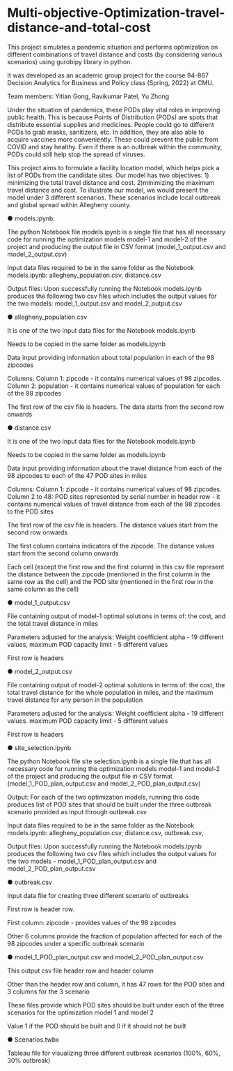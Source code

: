 # Multi-objective-Optimization-travel-distance-and-total-cost

This project simulates a pandemic situation and performs optimization on different combinations of travel distance and costs (by considering various scenarios) using gurobipy library in python.

It was developed as an academic group project for the course 94-867 Decision Analytics for Business and Policy class (Spring, 2022) at CMU.

Team members: Yitian Gong, Ravikumar Patel, Yu Zhong


Under the situation of pandemics, these PODs play vital roles in improving public health. This is because Points of Distribution (PODs) are spots that distribute essential supplies and medicines. People could go to different PODs to grab masks, sanitizers, etc. In addition, they are also able to acquire vaccines more conveniently. These could prevent the public from COVID and stay healthy. Even if there is an outbreak within the community, PODs could still help stop the spread of viruses.


This project aims to formulate a facility location model, which helps pick a list of PODs from the candidate sites. Our model has two objectives: 1) minimizing the total travel distance and cost. 2)minimizing the maximum travel distance and cost. To illustrate our model, we would present the model under 3 different scenarios. These scenarios include local outbreak and global spread within Allegheny county.


●	models.ipynb:

The python Notebook file models.ipynb is a single file that has all necessary code for running the optimization models model-1 and model-2 of the project and producing the output file in CSV format (model_1_output.csv and model_2_output.csv)

Input data files required to be in the same folder as the Notebook models.ipynb: allegheny_population.csv, distance.csv

Output files: Upon successfully running the Notebook models.ipynb produces the following two csv files which includes the output values for the two models: model_1_output.csv and model_2_output.csv


●	allegheny_population.csv

It is one of the two input data files for the Notebook models.ipynb

Needs to be copied in the same folder as models.ipynb

Data input providing information about total population in each of the 98 zipcodes

Columns: Column 1: zipcode - it contains numerical values of 98 zipcodes. Column 2: population - it contains numerical values of population for each of the 98 zipcodes

The first row of the csv file is headers. The data starts from the second row onwards



●	distance.csv

It is one of the two input data files for the Notebook models.ipynb

Needs to be copied in the same folder as models.ipynb

Data input providing information about the travel distance from each of the 98 zipcodes to each of the 47 POD sites in miles

Columns: Column 1: zipcode - it contains numerical values of 98 zipcodes. Column 2 to 48: POD sites represented by serial number in header row - it contains numerical values of travel distance from each of the 98 zipcodes to the POD sites

The first row of the csv file is headers. The distance values start from the second row onwards

The first column contains indicators of the zipcode. The distance values start from the second column onwards

Each cell (except the first row and the first column) in this csv file represent the distance between the zipcode (mentioned in the first column in the same row as the cell) and the POD site (mentioned in the first row in the same column as the cell)


●	model_1_output.csv

File containing output of model-1 optimal solutions in terms of: the cost, and the total travel distance in miles 

Parameters adjusted for the analysis: Weight coefficient alpha - 19 different values, maximum POD capacity limit - 5 different values

First row is headers


●	model_2_output.csv

File containing output of model-2 optimal solutions in terms of: the cost, the total travel distance for the whole population in miles, and the maximum travel distance for any person in the population

Parameters adjusted for the analysis: Weight coefficient alpha - 19 different values. maximum POD capacity limit - 5 different values

First row is headers


●	site_selection.ipynb

The python Notebook file site selection.ipynb is a single file that has all necessary code for running the optimization models model-1 and model-2 of the project and producing the output file in CSV format (model_1_POD_plan_output.csv and model_2_POD_plan_output.csv)

Output: For each of the two optimization models, running this code produces list of POD sites that should be built under the three outbreak scenario provided as input through outbreak.csv

Input data files required to be in the same folder as the Notebook models.ipynb: allegheny_population.csv, distance.csv, outbreak.csv, 

Output files: Upon successfully running the Notebook models.ipynb produces the following two csv files which includes the output values for the two models - model_1_POD_plan_output.csv and model_2_POD_plan_output.csv


●	outbreak.csv

Input data file for creating three different scenario of outbreaks

First row is header row.

First column: zipcode - provides values of the 98 zipcodes

Other 6 columns provide the fraction of population affected for each of the 98 zipcodes under a specific outbreak scenario


●	model_1_POD_plan_output.csv and model_2_POD_plan_output.csv

This output csv file header row and header column

Other than the header row and column, it has 47 rows for the POD sites and 3 columns for the 3 scenario

These files provide which POD sites should be built under each of the three scenarios for the optimization model 1 and model 2

Value 1 if the POD should be built and 0 if it should not be built


●	Scenarios.twbx

Tableau file for visualizing three different outbreak scenarios (100%, 60%, 30% outbreak)

